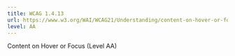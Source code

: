 ```yaml
---
title: WCAG 1.4.13
url: https://www.w3.org/WAI/WCAG21/Understanding/content-on-hover-or-focus.html
level: AA
---
```

Content on Hover or Focus (Level AA)
